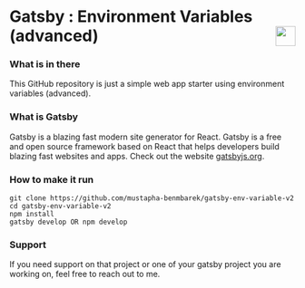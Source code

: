 # Gatsby : Environment Variables (advanced) <img valign="bottom" align="right" height="35px" widht="35px" src="https://www.gatsbyjs.org/gatsby-monogram.svg" />

### What is in there
This GitHub repository is just a simple web app starter using environment variables (advanced).


### What is Gatsby
Gatsby is a blazing fast modern site generator for React. Gatsby is a free and open source framework based on React that helps developers build blazing fast websites and apps. Check out the website [gatsbyjs.org](https://gatsbyjs.org).


### How to make it run
```
git clone https://github.com/mustapha-benmbarek/gatsby-env-variable-v2
cd gatsby-env-variable-v2
npm install 
gatsby develop OR npm develop
```

### Support
If you need support on that project or one of your gatsby project you are working on, feel free to reach out to me.
